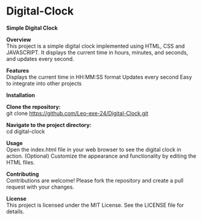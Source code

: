 # Digital-Clock
<B>Simple Digital Clock</B>

<B>Overview</B><br>
This project is a simple digital clock implemented using HTML, CSS and JAVASCRIPT. It displays the current time in hours, minutes, and seconds, and updates every second.

<B>Features</B><br>
Displays the current time in HH:MM:SS format
Updates every second
Easy to integrate into other projects

<B>Installation</B><br>

<B>Clone the repository:</B><br>
git clone https://github.com/Leo-exe-24/Digital-Clock.git

<B>Navigate to the project directory:</B><br>
cd digital-clock

<B>Usage</B><br>
Open the index.html file in your web browser to see the digital clock in action.
(Optional) Customize the appearance and functionality by editing the HTML files.

<B>Contributing</B><br>
Contributions are welcome! Please fork the repository and create a pull request with your changes.

<B>License</B><br>
This project is licensed under the MIT License. See the LICENSE file for details.
